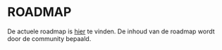 # ROADMAP

De actuele roadmap is [hier](https://social.simgroep.nl/group/vrijbrp-community/onderwerp/roadmap-vrijbrp) te vinden.
De inhoud van de roadmap wordt door de community bepaald.

